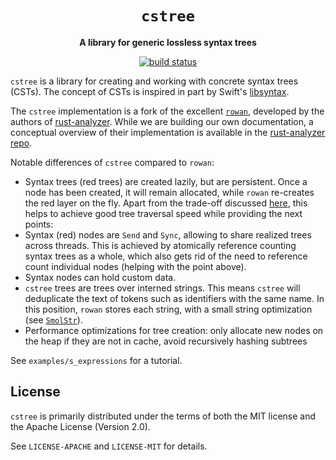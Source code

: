 <div align=center>
  <h1><code>cstree</code></h1>
  <p>
    <strong>A library for generic lossless syntax trees</strong>
  </p>

  <p>
    <a href="https://github.com/domenicquirl/cstree/actions?query=workflow%3ACI"> <img src="https://github.com/domenicquirl/cstree/workflows/CI/badge.svg" alt="build status" /></a>
  </p>
</div>

`cstree` is a library for creating and working with concrete syntax trees (CSTs).
The concept of CSTs is inspired in part by Swift's [libsyntax](https://github.com/apple/swift/tree/5e2c815edfd758f9b1309ce07bfc01c4bc20ec23/lib/Syntax).

The `cstree` implementation is a fork of the excellent [`rowan`](https://github.com/rust-analyzer/rowan/), developed by the authors of [rust-analyzer](https://github.com/rust-analyzer/rust-analyzer/).
While we are building our own documentation, a conceptual overview of their implementation is available in the [rust-analyzer repo](https://github.com/rust-analyzer/rust-analyzer/blob/master/docs/dev/syntax.md#trees).

Notable differences of `cstree` compared to `rowan`:
  - Syntax trees (red trees) are created lazily, but are persistent. Once a node has been created, it will remain allocated, while `rowan` re-creates the red layer on the fly. Apart from the trade-off discussed [here](https://github.com/rust-analyzer/rust-analyzer/blob/master/docs/dev/syntax.md#memoized-rednodes), this helps to achieve good tree traversal speed while providing the next points:
  - Syntax (red) nodes are `Send` and `Sync`, allowing to share realized trees across threads. This is achieved by atomically reference counting syntax trees as a whole, which also gets rid of the need to reference count individual nodes (helping with the point above).
  - Syntax nodes can hold custom data.
  - `cstree` trees are trees over interned strings. This means `cstree` will deduplicate the text of tokens such as identifiers with the same name. In this position, `rowan` stores each string, with a small string optimization (see [`SmolStr`](https://crates.io/crates/smol_str)).
  - Performance optimizations for tree creation: only allocate new nodes on the heap if they are not in cache, avoid recursively hashing subtrees

See `examples/s_expressions` for a tutorial.
## License

`cstree` is primarily distributed under the terms of both the MIT license and the Apache License (Version 2.0).

See `LICENSE-APACHE` and `LICENSE-MIT` for details.
